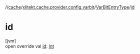 //[cache](../../../index.md)/[xlitekt.cache.provider.config.varbit](../index.md)/[VarBitEntryType](index.md)/[id](id.md)

# id

[jvm]\
open override val [id](id.md): [Int](https://kotlinlang.org/api/latest/jvm/stdlib/kotlin/-int/index.html)
